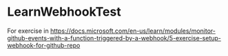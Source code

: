 # LearnWebhookTest
For exercise in https://docs.microsoft.com/en-us/learn/modules/monitor-github-events-with-a-function-triggered-by-a-webhook/5-exercise-setup-webhook-for-github-repo
